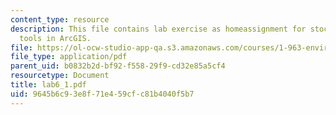 ```yaml
---
content_type: resource
description: This file contains lab exercise as homeassignment for stock hydrology
  tools in ArcGIS.
file: https://ol-ocw-studio-app-qa.s3.amazonaws.com/courses/1-963-environmental-engineering-applications-of-geographic-information-systems-fall-2004/9645b6c93e8f71e459cfc81b4040f5b7_lab6_1.pdf
file_type: application/pdf
parent_uid: b0832b2d-bf92-f558-29f9-cd32e85a5cf4
resourcetype: Document
title: lab6_1.pdf
uid: 9645b6c9-3e8f-71e4-59cf-c81b4040f5b7
---
```

